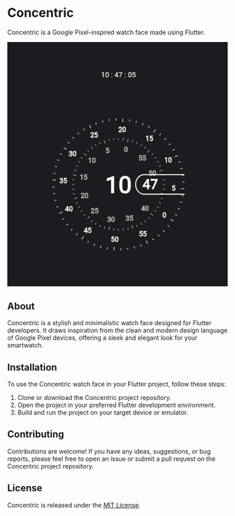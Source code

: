 # Concentric

Concentric is a Google Pixel-inspired watch face made using Flutter.


![Watch Face](photo.png)

## About

Concentric is a stylish and minimalistic watch face designed for Flutter developers. It draws inspiration from the clean and modern design language of Google Pixel devices, offering a sleek and elegant look for your smartwatch.


## Installation

To use the Concentric watch face in your Flutter project, follow these steps:

1. Clone or download the Concentric project repository.
2. Open the project in your preferred Flutter development environment.
3. Build and run the project on your target device or emulator.

## Contributing

Contributions are welcome! If you have any ideas, suggestions, or bug reports, please feel free to open an issue or submit a pull request on the Concentric project repository.

## License

Concentric is released under the [MIT License](LICENSE).

